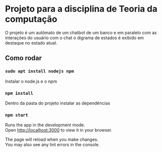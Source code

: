 # Projeto para a disciplina de Teoria da computação

O projeto é um autômato de um chatbot de um banco e em paralelo com as interações do usuário com o chat o digrama de estados é exibido em destaque no estado atual.

## Como rodar

### `sudo apt install nodejs npm`

Instalar o node.js e o npm

### `npm install`

Dentro da pasta do projeto instalar as dependências

### `npm start`

Runs the app in the development mode.\
Open [http://localhost:3000](http://localhost:3000) to view it in your browser.

The page will reload when you make changes.\
You may also see any lint errors in the console.